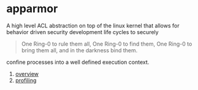 # apparmor

A high level ACL abstraction on top of the linux kernel that allows for
behavior driven security development life cycles to securely

>One Ring-0 to rule them all, One Ring-0 to find them, One Ring-0 to bring them all, and in the darkness bind them.


confine processes into a well defined execution context.


1. [overview](overview.md)
2. [profiling](profiling.md)
